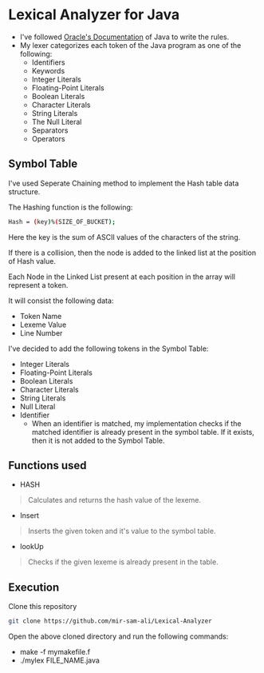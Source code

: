 # Lexical Analyzer for Java

- I've followed  [Oracle's Documentation](https://docs.oracle.com/javase/specs/jls/se6/html/lexical.html) of Java to write the rules.
- My lexer categorizes each token of the Java program as one of the following:
  - Identifiers
  - Keywords
  - Integer Literals
  - Floating-Point Literals
  - Boolean Literals
  - Character Literals
  - String Literals
  - The Null Literal
  - Separators
  - Operators
  
## Symbol Table

<p>I've used Seperate Chaining method to implement the Hash table data structure. </p>
The Hashing function is the following:

```bash
Hash = (key)%(SIZE_OF_BUCKET);
```
  
Here the key is the sum of ASCII values of the characters of the string.

If there is a collision, then the node is added to the linked list at the position of Hash value.

Each Node in the Linked List present at each position in the array will represent a token.

It will consist the following data:
- Token Name
- Lexeme Value
- Line Number

I've decided to add the following tokens in the Symbol Table:
- Integer Literals
- Floating-Point Literals
- Boolean Literals
- Character Literals
- String Literals
- Null Literal
- Identifier
  - When an identifier is matched, my implementation checks if the matched identifier is already present in the symbol table. If it exists, then it is not added to the Symbol Table.
  
## Functions used

- HASH
> Calculates and returns the hash value of the lexeme.
- Insert
> Inserts the given token and it's value to the symbol table.
- lookUp
> Checks if the given lexeme is already present in the table.

## Execution
Clone this repository
```bash
git clone https://github.com/mir-sam-ali/Lexical-Analyzer
```
Open the above cloned directory and run the following commands:
- make -f mymakefile.f
- ./mylex FILE_NAME.java


